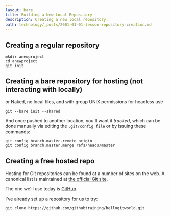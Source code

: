 ```yaml
---
layout: bare
title: Building a New Local Repository
description: Creating a new local repository.
path: technology/_posts/2001-01-01-lesson-repository-creation.md
---
```


## Creating a regular repository
    mkdir anewproject
    cd anewproject
    git init

## Creating a bare repository for hosting (not interacting with locally)
or Naked, no local files, and with group UNIX permissions for headless use

    git --bare init --shared
    
And once pushed to another location, you'll want it *tracked*, which can be done manually via editing the `.git/config file` or by issuing these commands:

    git config branch.master.remote origin
    git config branch.master.merge refs/heads/master

## Creating a free hosted repo
Hosting for Git repositories can be found at a number of sites on the web. A canonical list is maintained at [the official Git site](http://git.wiki.kernel.org/index.php/GitHosting).

The one we'll use today is [GitHub](https://github.com/githubtraining/hellogitworld).

I've already set up a repository for us to try:

    git clone https://github.com/githubtraining/hellogitworld.git
